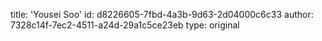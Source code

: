 title: 'Yousei Soo'
id: d8226605-7fbd-4a3b-9d63-2d04000c6c33
author: 7328c14f-7ec2-4511-a24d-29a1c5ce23eb
type: original
